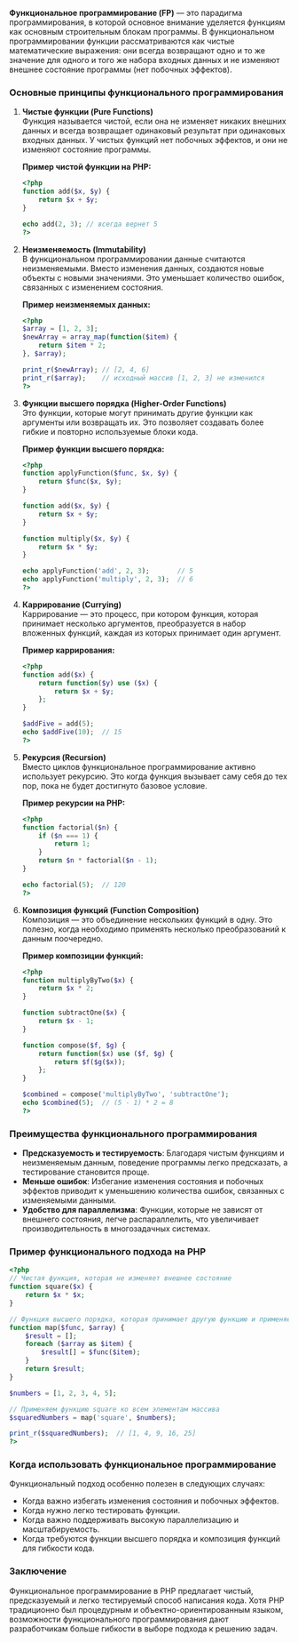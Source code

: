 **Функциональное программирование (FP)** — это парадигма программирования, в которой основное внимание уделяется функциям как основным строительным блокам программы. В функциональном программировании функции рассматриваются как чистые математические выражения: они всегда возвращают одно и то же значение для одного и того же набора входных данных и не изменяют внешнее состояние программы (нет побочных эффектов).

### Основные принципы функционального программирования

1. **Чистые функции (Pure Functions)**  
   Функция называется чистой, если она не изменяет никаких внешних данных и всегда возвращает одинаковый результат при одинаковых входных данных. У чистых функций нет побочных эффектов, и они не изменяют состояние программы.
   
   **Пример чистой функции на PHP:**
   ```php
   <?php
   function add($x, $y) {
       return $x + $y;
   }

   echo add(2, 3); // всегда вернет 5
   ?>
   ```

2. **Неизменяемость (Immutability)**  
   В функциональном программировании данные считаются неизменяемыми. Вместо изменения данных, создаются новые объекты с новыми значениями. Это уменьшает количество ошибок, связанных с изменением состояния.
   
   **Пример неизменяемых данных:**
   ```php
   <?php
   $array = [1, 2, 3];
   $newArray = array_map(function($item) {
       return $item * 2;
   }, $array);

   print_r($newArray); // [2, 4, 6]
   print_r($array);    // исходный массив [1, 2, 3] не изменился
   ?>
   ```

3. **Функции высшего порядка (Higher-Order Functions)**  
   Это функции, которые могут принимать другие функции как аргументы или возвращать их. Это позволяет создавать более гибкие и повторно используемые блоки кода.
   
   **Пример функции высшего порядка:**
   ```php
   <?php
   function applyFunction($func, $x, $y) {
       return $func($x, $y);
   }

   function add($x, $y) {
       return $x + $y;
   }

   function multiply($x, $y) {
       return $x * $y;
   }

   echo applyFunction('add', 2, 3);       // 5
   echo applyFunction('multiply', 2, 3);  // 6
   ?>
   ```

4. **Каррирование (Currying)**  
   Каррирование — это процесс, при котором функция, которая принимает несколько аргументов, преобразуется в набор вложенных функций, каждая из которых принимает один аргумент.
   
   **Пример каррирования:**
   ```php
   <?php
   function add($x) {
       return function($y) use ($x) {
           return $x + $y;
       };
   }

   $addFive = add(5);
   echo $addFive(10);  // 15
   ?>
   ```

5. **Рекурсия (Recursion)**  
   Вместо циклов функциональное программирование активно использует рекурсию. Это когда функция вызывает саму себя до тех пор, пока не будет достигнуто базовое условие.

   **Пример рекурсии на PHP:**
   ```php
   <?php
   function factorial($n) {
       if ($n === 1) {
           return 1;
       }
       return $n * factorial($n - 1);
   }

   echo factorial(5);  // 120
   ?>
   ```

6. **Композиция функций (Function Composition)**  
   Композиция — это объединение нескольких функций в одну. Это полезно, когда необходимо применять несколько преобразований к данным поочередно.
   
   **Пример композиции функций:**
   ```php
   <?php
   function multiplyByTwo($x) {
       return $x * 2;
   }

   function subtractOne($x) {
       return $x - 1;
   }

   function compose($f, $g) {
       return function($x) use ($f, $g) {
           return $f($g($x));
       };
   }

   $combined = compose('multiplyByTwo', 'subtractOne');
   echo $combined(5);  // (5 - 1) * 2 = 8
   ?>
   ```

### Преимущества функционального программирования

- **Предсказуемость и тестируемость**: Благодаря чистым функциям и неизменяемым данным, поведение программы легко предсказать, а тестирование становится проще.
- **Меньше ошибок**: Избегание изменения состояния и побочных эффектов приводит к уменьшению количества ошибок, связанных с изменяемыми данными.
- **Удобство для параллелизма**: Функции, которые не зависят от внешнего состояния, легче распараллелить, что увеличивает производительность в многозадачных системах.

### Пример функционального подхода на PHP

```php
<?php
// Чистая функция, которая не изменяет внешнее состояние
function square($x) {
    return $x * $x;
}

// Функция высшего порядка, которая принимает другую функцию и применяет её к каждому элементу массива
function map($func, $array) {
    $result = [];
    foreach ($array as $item) {
        $result[] = $func($item);
    }
    return $result;
}

$numbers = [1, 2, 3, 4, 5];

// Применяем функцию square ко всем элементам массива
$squaredNumbers = map('square', $numbers);

print_r($squaredNumbers);  // [1, 4, 9, 16, 25]
?>
```

### Когда использовать функциональное программирование

Функциональный подход особенно полезен в следующих случаях:
- Когда важно избегать изменения состояния и побочных эффектов.
- Когда нужно легко тестировать функции.
- Когда важно поддерживать высокую параллелизацию и масштабируемость.
- Когда требуются функции высшего порядка и композиция функций для гибкости кода.

### Заключение

Функциональное программирование в PHP предлагает чистый, предсказуемый и легко тестируемый способ написания кода. Хотя PHP традиционно был процедурным и объектно-ориентированным языком, возможности функционального программирования дают разработчикам больше гибкости в выборе подхода к решению задач.